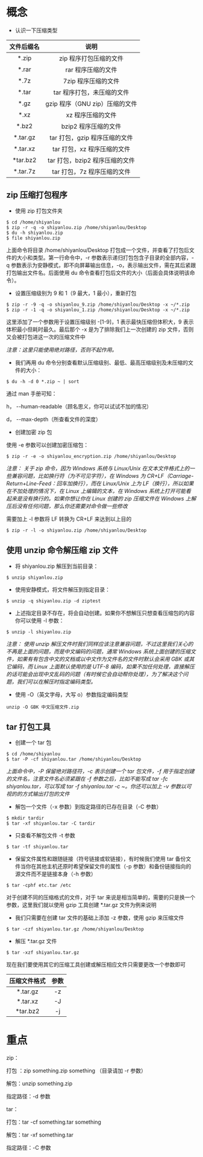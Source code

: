 # 概念

* 认识一下压缩类型

| 文件后缀名 | 说明 |
| :----: | :----: |
| *.zip | zip 程序打包压缩的文件 |
| *.rar | rar 程序压缩的文件 |
| *.7z | 7zip 程序压缩的文件 |
| *.tar | tar 程序打包，未压缩的文件 |
| *.gz | gzip 程序（GNU zip）压缩的文件 |
| *.xz | xz 程序压缩的文件 |
| *.bz2 | bzip2 程序压缩的文件 |
| *.tar.gz | tar 打包，gzip 程序压缩的文件 |
| *.tar.xz | tar 打包，xz 程序压缩的文件 |
| *tar.bz2 | tar 打包，bzip2 程序压缩的文件 |
| *.tar.7z | tar 打包，7z 程序压缩的文件 |

## zip 压缩打包程序

* 使用 zip 打包文件夹

```linux
$ cd /home/shiyanlou
$ zip -r -q -o shiyanlou.zip /home/shiyanlou/Desktop
$ du -h shiyanlou.zip
$ file shiyanlou.zip
```

上面命令将目录 /home/shiyanlou/Desktop 打包成一个文件，并查看了打包后文件的大小和类型。第一行命令中，-r 参数表示递归打包包含子目录的全部内容，-q 参数表示为安静模式，即不向屏幕输出信息，-o，表示输出文件，需在其后紧跟打包输出文件名。后面使用 du 命令查看打包后文件的大小（后面会具体说明该命令）。

* 设置压缩级别为 9 和 1（9 最大，1 最小），重新打包

```linux
$ zip -r -9 -q -o shiyanlou_9.zip /home/shiyanlou/Desktop -x ~/*.zip
$ zip -r -1 -q -o shiyanlou_1.zip /home/shiyanlou/Desktop -x ~/*.zip
```

这里添加了一个参数用于设置压缩级别 -[1-9]，1 表示最快压缩但体积大，9 表示体积最小但耗时最久。最后那个 -x 是为了排除我们上一次创建的 zip 文件，否则又会被打包进这一次的压缩文件中

*注意：这里只能使用绝对路径，否则不起作用。*

* 我们再用 du 命令分别查看默认压缩级别、最低、最高压缩级别及未压缩的文件的大小：

```linux
$ du -h -d 0 *.zip ~ | sort
```

通过 man 手册可知：

h， --human-readable（顾名思义，你可以试试不加的情况）

d， --max-depth（所查看文件的深度）

* 创建加密 zip 包

使用 -e 参数可以创建加密压缩包：

```linux
$ zip -r -e -o shiyanlou_encryption.zip /home/shiyanlou/Desktop
```

*注意： 关于 zip 命令，因为 Windows 系统与 Linux/Unix 在文本文件格式上的一些兼容问题，比如换行符（为不可见字符），在 Windows 为 CR+LF（Carriage-Return+Line-Feed：回车加换行），而在 Linux/Unix 上为 LF（换行），所以如果在不加处理的情况下，在 Linux 上编辑的文本，在 Windows 系统上打开可能看起来是没有换行的。如果你想让你在 Linux 创建的 zip 压缩文件在 Windows 上解压后没有任何问题，那么你还需要对命令做一些修改*

需要加上 -l 参数将 LF 转换为 CR+LF 来达到以上目的

```linux
$ zip -r -l -o shiyanlou.zip /home/shiyanlou/Desktop
```

## 使用 unzip 命令解压缩 zip 文件

* 将 shiyanlou.zip 解压到当前目录：

```linux
$ unzip shiyanlou.zip
```

* 使用安静模式，将文件解压到指定目录：

```linux
$ unzip -q shiyanlou.zip -d ziptest
```

* 上述指定目录不存在，将会自动创建。如果你不想解压只想查看压缩包的内容你可以使用 -l 参数：

```linux
$ unzip -l shiyanlou.zip
```

*注意： 使用 unzip 解压文件时我们同样应该注意兼容问题，不过这里我们关心的不再是上面的问题，而是中文编码的问题，通常 Windows 系统上面创建的压缩文件，如果有有包含中文的文档或以中文作为文件名的文件时默认会采用 GBK 或其它编码，而 Linux 上面默认使用的是 UTF-8 编码，如果不加任何处理，直接解压的话可能会出现中文乱码的问题（有时候它会自动帮你处理），为了解决这个问题，我们可以在解压时指定编码类型。*

* 使用 -O（英文字母，大写 o）参数指定编码类型

```linux
unzip -O GBK 中文压缩文件.zip
```

## tar 打包工具

* 创建一个 tar 包

```linux
$ cd /home/shiyanlou
$ tar -P -cf shiyanlou.tar /home/shiyanlou/Desktop
```
*上面命令中，-P 保留绝对路径符，-c 表示创建一个 tar 包文件，-f 用于指定创建的文件名，注意文件名必须紧跟在 -f 参数之后，比如不能写成 tar -fc shiyanlou.tar，可以写成 tar -f shiyanlou.tar -c ~。你还可以加上 -v 参数以可视的的方式输出打包的文件*

* 解包一个文件（-x 参数）到指定路径的已存在目录（-C 参数）

```linux
$ mkdir tardir
$ tar -xf shiyanlou.tar -C tardir
```

* 只查看不解包文件 -t 参数

```linux
$ tar -tf shiyanlou.tar
```

* 保留文件属性和跟随链接（符号链接或软链接），有时候我们使用 tar 备份文件当你在其他主机还原时希望保留文件的属性（-p 参数）和备份链接指向的源文件而不是链接本身（-h 参数）

```linux
$ tar -cphf etc.tar /etc
```

对于创建不同的压缩格式的文件，对于 tar 来说是相当简单的，需要的只是换一个参数，这里我们就以使用 gzip 工具创建 *.tar.gz 文件为例来说明

* 我们只需要在创建 tar 文件的基础上添加 -z 参数，使用 gzip 来压缩文件

```linux
$ tar -czf shiyanlou.tar.gz /home/shiyanlou/Desktop
```

* 解压 *.tar.gz 文件

```linux
$ tar -xzf shiyanlou.tar.gz
```

现在我们要使用其它的压缩工具创建或解压相应文件只需要更改一个参数即可

| 压缩文件格式 | 参数 |
| :----: | :----: |
| *.tar.gz | -z |
| *.tar.xz | -J |
| *tar.bz2 | -j |

# 重点

zip：

打包 ：zip something.zip something （目录请加 -r 参数）

解包：unzip something.zip

指定路径：-d 参数

tar：

打包：tar -cf something.tar something

解包：tar -xf something.tar

指定路径：-C 参数


